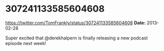 # 307241133585604608
https://twitter.com/TomFrankly/status/307241133585604608
**Date:** 2013-02-28

Super excited that @derekhalpern is finally releasing a new podcast episode next week!
